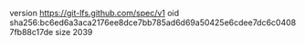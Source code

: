 version https://git-lfs.github.com/spec/v1
oid sha256:bc6ed6a3aca2176ee8dce7bb785ad6d69a50425e6cdee7dc6c04087fb88c17de
size 2039
